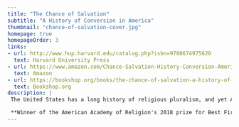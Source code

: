 ```yaml
---
title: "The Chance of Salvation"
subtitle: "A History of Conversion in America"
thumbnail: "chance-of-salvation-cover.jpg"
homepage: true
homepageOrder: 3
links:
- url: http://www.hup.harvard.edu/catalog.php?isbn=9780674975620
  text: Harvard University Press
- url: https://www.amazon.com/Chance-Salvation-History-Conversion-America/dp/0674975626/ref=as_li_ss_tl?s=books&ie=UTF8&qid=1490978609&sr=1-1&linkCode=ll1&tag=backwardglance-20&linkId=7f7a7942a1a57644b1148d412c367aec
  text: Amazon
- url: https://bookshop.org/books/the-chance-of-salvation-a-history-of-conversion-in-america/9780674975620
  text: Bookshop.org
description: |
 The United States has a long history of religious pluralism, and yet Americans have often thought that people’s faith determines their eternal destinies. The result is that Americans switch religions more often than any other nation. _The Chance of Salvation_ traces the history of the distinctively American idea that religion is a matter of individual choice.

 **Winner of the American Academy of Religion's 2018 prize for Best First Book in the History of Religions**: "Mullen takes a common trope about American religions—that they are about conversion and choice—and deploys it in astonishingly illuminating ways across the breadth of religious traditions. … Mullen clearly and convincingly demonstrates how pressures to convert changed the foundations of American religions. … This book is innovative, accessible, highly teachable, wise and mature."
---
```

